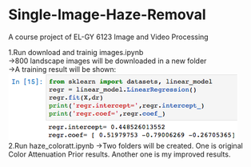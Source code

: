 # Single-Image-Haze-Removal
A course project of EL-GY 6123 Image and Video Processing


1.Run download and trainig images.ipynb  
  →800 landscape images will be downloaded in a new folder  
  →A training result will be shown:
  ![avatar](https://github.com/XuanJLiu/Single-Image-Haze-Removal/blob/master/markdownRes/WX20190410-163049.png?raw=true)  
2.Run haze_coloratt.ipynb
  →Two folders will be created. One is original Color Attenuation Prior results. Another one is my improved results.
